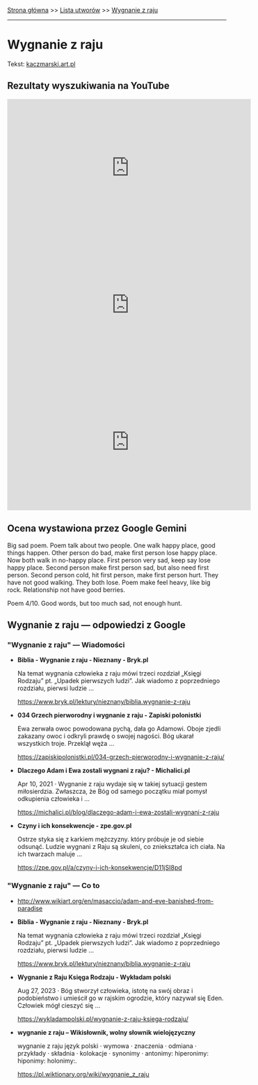 [Strona główna](../index.md) >> [Lista utworów](../list.md) >> [Wygnanie z raju](652.md)

---

# Wygnanie z raju

Tekst: [kaczmarski.art.pl](https://www.kaczmarski.art.pl/tworczosc/wiersze/wygnanie-z-raju/)

## Rezultaty wyszukiwania na YouTube

<iframe width="560" height="315" src="https://www.youtube.com/embed/L3jqcitu2tA?si=IdontcarewhotheIRSsendsImnotpayingtaxes" title="YouTube video player" frameborder="0" allow="accelerometer; autoplay; clipboard-write; encrypted-media; gyroscope; picture-in-picture; web-share" referrerpolicy="strict-origin-when-cross-origin" allowfullscreen></iframe>

<iframe width="560" height="315" src="https://www.youtube.com/embed/pf0npS8paYs?si=IdontcarewhotheIRSsendsImnotpayingtaxes" title="YouTube video player" frameborder="0" allow="accelerometer; autoplay; clipboard-write; encrypted-media; gyroscope; picture-in-picture; web-share" referrerpolicy="strict-origin-when-cross-origin" allowfullscreen></iframe>

<iframe width="560" height="315" src="https://www.youtube.com/embed/GzxeaC896mU?si=IdontcarewhotheIRSsendsImnotpayingtaxes" title="YouTube video player" frameborder="0" allow="accelerometer; autoplay; clipboard-write; encrypted-media; gyroscope; picture-in-picture; web-share" referrerpolicy="strict-origin-when-cross-origin" allowfullscreen></iframe>

## Ocena wystawiona przez Google Gemini

Big sad poem. Poem talk about two people. One walk happy place, good things happen. Other person do bad, make first person lose happy place. Now both walk in no-happy place. First person very sad, keep say lose happy place. Second person make first person sad, but also need first person. Second person cold, hit first person, make first person hurt. They have not good walking. They both lose. Poem make feel heavy, like big rock. Relationship not have good berries.

Poem 4/10. Good words, but too much sad, not enough hunt.


## Wygnanie z raju — odpowiedzi z Google

### "Wygnanie z raju" — Wiadomości

- **Biblia - Wygnanie z raju - Nieznany - Bryk.pl**

    Na temat wygnania człowieka z raju mówi trzeci rozdział „Księgi Rodzaju” pt. „Upadek pierwszych ludzi”. Jak wiadomo z poprzedniego rozdziału, pierwsi ludzie ... 

   <https://www.bryk.pl/lektury/nieznany/biblia.wygnanie-z-raju>
- **034 Grzech pierworodny i wygnanie z raju - Zapiski polonistki**

    Ewa zerwała owoc powodowana pychą, dała go Adamowi. Oboje zjedli zakazany owoc i odkryli prawdę o swojej nagości. Bóg ukarał wszystkich troje. Przeklął węża ... 

   <https://zapiskipolonistki.pl/034-grzech-pierworodny-i-wygnanie-z-raju/>
- **Dlaczego Adam i Ewa zostali wygnani z raju? - Michalici.pl**

    Apr 10, 2021  ·  Wygnanie z raju wydaje się w takiej sytuacji gestem miłosierdzia. Zwłaszcza, że Bóg od samego początku miał pomysł odkupienia człowieka i ... 

   <https://michalici.pl/blog/dlaczego-adam-i-ewa-zostali-wygnani-z-raju>
- **Czyny i ich konsekwencje - zpe.gov.pl**

    Ostrze styka się z karkiem mężczyzny. który próbuje je od siebie odsunąć. Ludzie wygnani z Raju są skuleni, co zniekształca ich ciała. Na ich twarzach maluje ... 

   <https://zpe.gov.pl/a/czyny-i-ich-konsekwencje/D11jSI8pd>

### "Wygnanie z raju" — Co to

- <http://www.wikiart.org/en/masaccio/adam-and-eve-banished-from-paradise>
- **Biblia - Wygnanie z raju - Nieznany - Bryk.pl**

    Na temat wygnania człowieka z raju mówi trzeci rozdział „Księgi Rodzaju” pt. „Upadek pierwszych ludzi”. Jak wiadomo z poprzedniego rozdziału, pierwsi ludzie ... 

   <https://www.bryk.pl/lektury/nieznany/biblia.wygnanie-z-raju>
- **Wygnanie z Raju Księga Rodzaju - Wykładam polski**

    Aug 27, 2023  ·  Bóg stworzył człowieka, istotę na swój obraz i podobieństwo i umieścił go w rajskim ogrodzie, który nazywał się Eden. Człowiek mógł cieszyć się ... 

   <https://wykladampolski.pl/wygnanie-z-raju-ksiega-rodzaju/>
- **wygnanie z raju – Wikisłownik, wolny słownik wielojęzyczny**

    wygnanie z raju język polski  · wymowa · znaczenia · odmiana · przykłady · składnia · kolokacje · synonimy · antonimy: hiperonimy: hiponimy: holonimy:. 

   <https://pl.wiktionary.org/wiki/wygnanie_z_raju>

